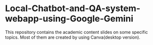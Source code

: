# Local-Chatbot-and-QA-system-webapp-using-Google-Gemini
This repository  contains the academic content slides on some specific topics. Most of them are created by using Canva(desktop version).
